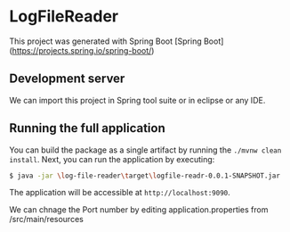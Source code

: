 # LogFileReader

This project was generated with Spring Boot [Spring Boot] (https://projects.spring.io/spring-boot/)

## Development server
We can import this project in Spring tool suite or in eclipse or any IDE.

## Running the full application

You can build the package as a single artifact by running the `./mvnw clean install`.
Next, you can run the application by executing:

```bash
$ java -jar \log-file-reader\target\logfile-readr-0.0.1-SNAPSHOT.jar 
```

The application will be accessible at `http://localhost:9090`.

We can chnage the Port number by editing application.properties from /src/main/resources

